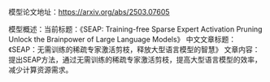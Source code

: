 模型论文地址：https://arxiv.org/abs/2503.07605

模型概述：当前标题：《SEAP: Training-free Sparse Expert Activation Pruning Unlock the Brainpower of Large Language Models》
中文文章标题：《SEAP：无需训练的稀疏专家激活剪枝，释放大型语言模型的智慧》
文章内容：提出SEAP方法，通过无需训练的稀疏专家激活剪枝，提高大型语言模型的效率，减少计算资源需求。
